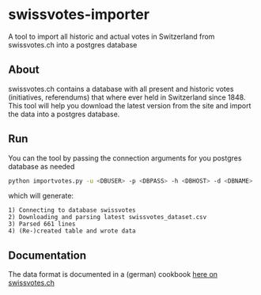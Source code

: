 # swissvotes-importer
A tool to import all historic and actual votes in Switzerland from swissvotes.ch into a postgres database

## About
swissvotes.ch contains a database with all present and historic votes (initiatives, referendums) that where ever held in Switzerland since 1848. This tool will help you download the latest version from the site and import the data into a postgres database.

## Run
You can the tool by passing the connection arguments for you postgres database as needed

```bash
python importvotes.py -u <DBUSER> -p <DBPASS> -h <DBHOST> -d <DBNAME>
```

which will generate:
```
1) Connecting to database swissvotes
2) Downloading and parsing latest swissvotes_dataset.csv
3) Parsed 661 lines
4) (Re-)created table and wrote data
```

## Documentation
The data format is documented in a (german) cookbook [here on swissvotes.ch](https://swissvotes.ch/page/dataset/codebook-de.pdf)

